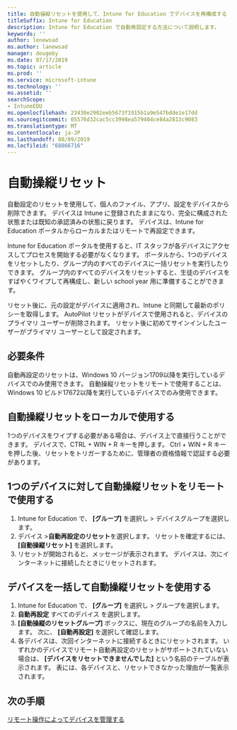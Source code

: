 ```yaml
---
title: 自動操縦リセットを使用して、Intune for Education でデバイスを再構成する
titleSuffix: Intune for Education
description: Intune for Education で自動再設定する方法について説明します。
keywords: ''
author: lenewsad
ms.author: lanewsad
manager: dougeby
ms.date: 07/17/2019
ms.topic: article
ms.prod: ''
ms.service: microsoft-intune
ms.technology: ''
ms.assetid: ''
searchScope:
- IntuneEDU
ms.openlocfilehash: 23430e2902eeb5673f1915b1a9e547bdde1e17dd
ms.sourcegitcommit: 05576d32cac5cc3998ea579404ce84a2813c9083
ms.translationtype: MT
ms.contentlocale: ja-JP
ms.lasthandoff: 08/09/2019
ms.locfileid: "68866716"
---
```

# <a name="autopilot-reset"></a>自動操縦リセット
自動設定のリセットを使用して、個人のファイル、アプリ、設定をデバイスから削除できます。 デバイスは Intune に登録されたままになり、完全に構成された状態または既知の承認済みの状態に戻ります。
デバイスは、Intune for Education ポータルからローカルまたはリモートで再設定できます。  

Intune for Education ポータルを使用すると、IT スタッフが各デバイスにアクセスしてプロセスを開始する必要がなくなります。 ポータルから、1つのデバイスをリセットしたり、グループ内のすべてのデバイスに一括リセットを実行したりできます。 グループ内のすべてのデバイスをリセットすると、生徒のデバイスをすばやくワイプして再構成し、新しい school year 用に準備することができます。  

リセット後に、元の設定がデバイスに適用され、Intune と同期して最新のポリシーを取得します。 AutoPilot リセットがデバイスで使用されると、デバイスのプライマリ ユーザーが削除されます。 リセット後に初めてサインインしたユーザーがプライマリ ユーザーとして設定されます。   

## <a name="requirements"></a>必要条件
自動再設定のリセットは、Windows 10 バージョン1709以降を実行しているデバイスでのみ使用できます。
自動操縦リセットをリモートで使用することは、Windows 10 ビルド17672以降を実行しているデバイスでのみ使用できます。

## <a name="use-autopilot-reset-locally"></a>自動操縦リセットをローカルで使用する
1つのデバイスをワイプする必要がある場合は、デバイス上で直接行うことができます。 デバイスで、CTRL + WIN + R キーを押します。 Ctrl + WIN + R キーを押した後、リセットをトリガーするために、管理者の資格情報で認証する必要があります。

## <a name="use-autopilot-reset-remotely-for-a-single-device"></a>1つのデバイスに対して自動操縦リセットをリモートで使用する
1. Intune for Education で、 **[グループ]** を選択し > デバイスグループを選択します。
2. デバイス >**自動再設定のリセット**を選択します。 リセットを確定するには、 **[自動操縦リセット]** を選択します。
2.  リセットが開始されると、メッセージが表示されます。 デバイスは、次にインターネットに接続したときにリセットされます。  

## <a name="use-autopilot-reset-remotely-for-devices-in-bulk"></a>デバイスを一括して自動操縦リセットを使用する  
1.  Intune for Education で、 **[グループ]** を選択し > グループを選択します。
2. **自動再設定** すべてのデバイス を選択します。
2. **[自動操縦のリセットグループ]** ボックスに、現在のグループの名前を入力します。 次に、 **[自動再設定]** を選択して確認します。
3.  各デバイスは、次回インターネットに接続するときにリセットされます。 いずれかのデバイスでリモート自動再設定のリセットがサポートされていない場合は、 **[デバイスをリセットできませんでした]** という名前のテーブルが表示されます。 表には、各デバイスと、リセットできなかった理由が一覧表示されます。  

## <a name="next-steps"></a>次の手順
[リモート操作によってデバイスを管理する](edu-device-remote-actions.md)



